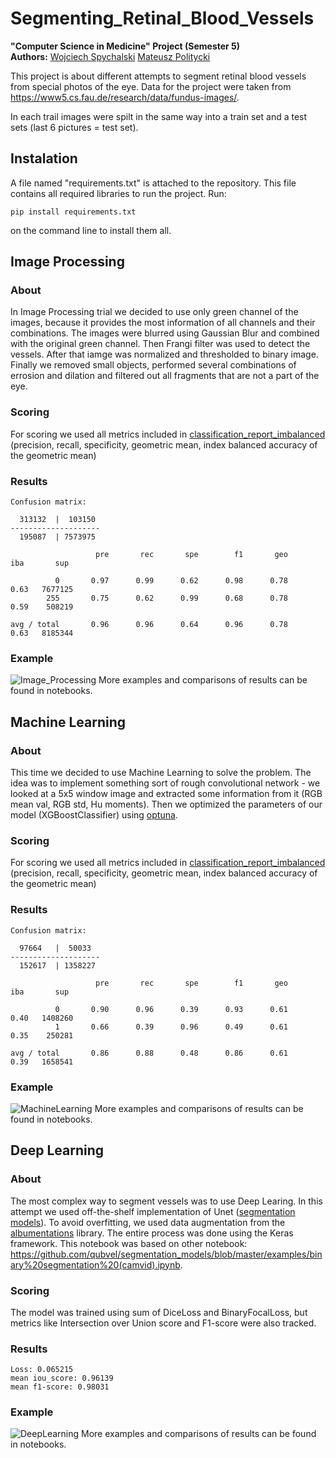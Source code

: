 # Segmenting_Retinal_Blood_Vessels
**"Computer Science in Medicine" Project (Semester 5)** <br/>
**Authors:** [Wojciech Spychalski](https://github.com/WojtiStudent) [Mateusz Politycki](https://github.com/m-prezes)

This project is about different attempts to segment retinal blood vessels from special photos of the eye. Data for the project were taken from https://www5.cs.fau.de/research/data/fundus-images/.

In each trail images were spilt in the same way into a train set and a test sets (last 6 pictures = test set).

## Instalation
A file named "requirements.txt" is attached to the repository. This file contains all required libraries to run the project. Run:
```
pip install requirements.txt
```
on the command line to install them all.



## Image Processing

### About
In Image Processing trial we decided to use only green channel of the images, because it provides the most information of all channels and their combinations. The images were blurred using Gaussian Blur and combined with the original green channel. Then Frangi filter was used to detect the vessels. After that iamge was normalized and thresholded to binary image. Finally we removed small objects, performed several combinations of errosion and dilation and filtered out all fragments that are not a part of the eye.

### Scoring
For scoring we used all metrics included in [classification_report_imbalanced](https://glemaitre.github.io/imbalanced-learn/generated/imblearn.metrics.classification_report_imbalanced.html) (precision, recall, specificity, geometric mean, index balanced accuracy of the geometric mean)

### Results

```
Confusion matrix:

  313132  |  103150  
--------------------
  195087  | 7573975  

                   pre       rec       spe        f1       geo       iba       sup

          0       0.97      0.99      0.62      0.98      0.78      0.63   7677125
        255       0.75      0.62      0.99      0.68      0.78      0.59    508219

avg / total       0.96      0.96      0.64      0.96      0.78      0.63   8185344
```

### Example
![Image_Processing](https://user-images.githubusercontent.com/72743103/198908858-2e6d55f8-9019-4156-9576-d40ddd1d6570.jpg)
More examples and comparisons of results can be found in notebooks.

## Machine Learning

### About 
This time we decided to use Machine Learning to solve the problem. The idea was to implement something sort of rough convolutional network - we looked at a 5x5 window image and extracted some information from it (RGB mean val, RGB std, Hu moments). Then we optimized the parameters of our model (XGBoostClassifier) using [optuna](https://optuna.org). 

### Scoring
For scoring we used all metrics included in [classification_report_imbalanced](https://glemaitre.github.io/imbalanced-learn/generated/imblearn.metrics.classification_report_imbalanced.html) (precision, recall, specificity, geometric mean, index balanced accuracy of the geometric mean)

### Results

```
Confusion matrix:

  97664   |  50033   
--------------------
  152617  | 1358227  

                   pre       rec       spe        f1       geo       iba       sup

          0       0.90      0.96      0.39      0.93      0.61      0.40   1408260
          1       0.66      0.39      0.96      0.49      0.61      0.35    250281

avg / total       0.86      0.88      0.48      0.86      0.61      0.39   1658541
```
### Example
![MachineLearning](https://user-images.githubusercontent.com/72743103/198909500-960971b7-af44-45f0-8671-da857ac694ec.jpg)
More examples and comparisons of results can be found in notebooks.

## Deep Learning

### About
The most complex way to segment vessels was to use Deep Learing. In this attempt we used off-the-shelf implementation of Unet ([segmentation models](https://segmentation-models.readthedocs.io/en/latest/tutorial.html)). To avoid overfitting, we used data augmentation from the [albumentations](https://albumentations.ai) library. The entire process was done using the Keras framework. This notebook was based on other notebook: https://github.com/qubvel/segmentation_models/blob/master/examples/binary%20segmentation%20(camvid).ipynb. 

### Scoring
The model was trained using sum of DiceLoss and BinaryFocalLoss, but metrics like Intersection over Union score and F1-score were also tracked.

### Results
```
Loss: 0.065215
mean iou_score: 0.96139
mean f1-score: 0.98031
```

### Example
![DeepLearning](https://user-images.githubusercontent.com/72743103/198910237-a028d1ed-c88c-4496-a297-28de6e8894be.jpg)
More examples and comparisons of results can be found in notebooks.

